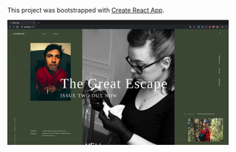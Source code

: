 This project was bootstrapped with [Create React App](https://github.com/facebook/create-react-app).

![](https://github.com/melvinDebot/Header-GSAP-REACT-01/blob/master/src/landingPage.gif)
